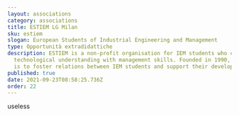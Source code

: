 ```yaml
---
layout: associations
category: associations
title: ESTIEM LG Milan
sku: estiem
slogan: European Students of Industrial Engineering and Management
type: Opportunità extradidattiche
description: ESTIEM is a non-profit organisation for IEM students who combine
  technological understanding with management skills. Founded in 1990, our goal
  is to foster relations between IEM students and support their development.
published: true
date: 2021-09-23T08:58:25.736Z
order: 22
---
```

useless